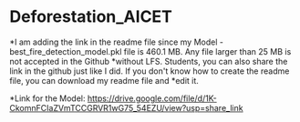# Deforestation_AICET
*I am adding the link in the readme file since my Model - best_fire_detection_model.pkl file is 460.1 MB. Any file larger than 25 MB is not accepted in the Github *without LFS. Students, you can also share the link in the github just like I did. If you don't know how to create the readme file, you can download my readme file and *edit it.

*Link for the Model: https://drive.google.com/file/d/1K-CkomnFCIaZVmTCCGRVR1wG75_54EZU/view?usp=share_link
